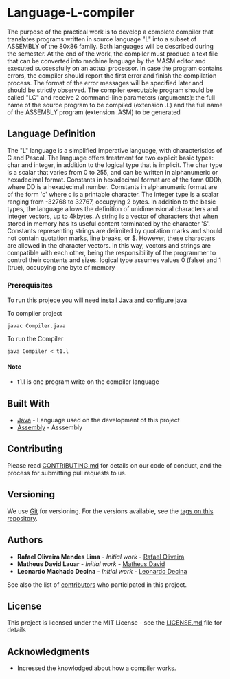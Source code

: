 # Language-L-compiler

The purpose of the practical work is to develop a complete compiler that translates programs written in source language "L" into a subset of ASSEMBLY of the 80x86 family. Both languages ​​will be described during the semester. At the end of the work, the compiler must produce a text file that can be converted into machine language by the MASM editor and executed successfully on an actual processor. In case the program contains errors, the compiler should report the first error and finish the compilation process. The format of the error messages will be specified later and should be strictly observed. The compiler executable program should be called "LC" and receive 2 command-line parameters (arguments): the full name of the source program to be compiled (extension .L) and the full name of the ASSEMBLY program (extension .ASM) to be generated

## Language Definition

The "L" language is a simplified imperative language, with characteristics of C and Pascal. The language offers treatment for two explicit basic types: char and integer, in addition to the logical type that is implicit. The char type is a scalar that varies from 0 to 255, and can be written in alphanumeric or hexadecimal format. Constants in hexadecimal format are of the form 0DDh, where DD is a hexadecimal number. Constants in alphanumeric format are of the form 'c' where c is a printable character. The integer type is a scalar ranging from -32768 to 32767, occupying 2 bytes. In addition to the basic types, the language allows the definition of unidimensional characters and integer vectors, up to 4kbytes. A string is a vector of characters that when stored in memory has its useful content terminated by the character '$'. Constants representing strings are delimited by quotation marks and should not contain quotation marks, line breaks, or $. However, these characters are allowed in the character vectors. In this way, vectors and strings are compatible with each other, being the responsibility of the programmer to control their contents and sizes. logical type assumes values ​​0 (false) and 1 (true), occupying one byte of memory

### Prerequisites

To run this projece you will need [install Java and configure java](https://docs.oracle.com/cd/B28359_01/java.111/b31225/chfour.htm#BABCFGAB)

To compiler project 
```
javac Compiler.java
```

To run the Compiler 
```
java Compiler < t1.l
```
#### Note 
* t1.l is one program write on the compiler language

## Built With

* [Java](https://docs.oracle.com/javase/7/docs/api/) - Language used on the development of this project
* [Assembly](https://en.wikipedia.org/wiki/Assembly_language) - Asssembly

## Contributing

Please read [CONTRIBUTING.md](https://gist.github.com/PurpleBooth/b24679402957c63ec426) for details on our code of conduct, and the process for submitting pull requests to us.

## Versioning

We use [Git](https://git-scm.com/) for versioning. For the versions available, see the [tags on this repository](https://github.com/rafaelkalan/Language-L-compiler/branches). 

## Authors

* **Rafael Oliveira Mendes Lima** - *Initial work* - [Rafael Oliveira](https://github.com/PurpleBooth)
* **Matheus David Lauar** - *Initial work* - [Matheus David](https://github.com/MatShouldPutStuffHere)
* **Leonardo Machado Decina** - *Initial work* - [Leonardo Decina](https://github.com/LeonardoDecina)


See also the list of [contributors](https://github.com/rafaelkalan/Language-L-compiler/graphs/contributors) who participated in this project.

## License

This project is licensed under the MIT License - see the [LICENSE.md](LICENSE.md) file for details

## Acknowledgments

* Incressed the knowlodged about how a compiler works. 
